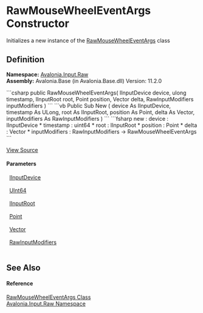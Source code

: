 # RawMouseWheelEventArgs Constructor


Initializes a new instance of the <a href="T_Avalonia_Input_Raw_RawMouseWheelEventArgs">RawMouseWheelEventArgs</a> class



## Definition
**Namespace:** <a href="N_Avalonia_Input_Raw">Avalonia.Input.Raw</a>  
**Assembly:** Avalonia.Base (in Avalonia.Base.dll) Version: 11.2.0

<Tabs groupId="api-code-preview">
<TabItem value="csharp" label="C#">
```csharp
public RawMouseWheelEventArgs(
	IInputDevice device,
	ulong timestamp,
	IInputRoot root,
	Point position,
	Vector delta,
	RawInputModifiers inputModifiers
)
```
</TabItem>
<TabItem value="vb" label="VB">
```vb
Public Sub New ( 
	device As IInputDevice,
	timestamp As ULong,
	root As IInputRoot,
	position As Point,
	delta As Vector,
	inputModifiers As RawInputModifiers
)
```
</TabItem>
<TabItem value="fsharp" label="F#">
```fsharp
new : 
        device : IInputDevice * 
        timestamp : uint64 * 
        root : IInputRoot * 
        position : Point * 
        delta : Vector * 
        inputModifiers : RawInputModifiers -> RawMouseWheelEventArgs
```
</TabItem>
</Tabs>



<a href="https://github.com/AvaloniaUI/Avalonia/tree/master/src/Avalonia.Base/Input/Raw/RawMouseWheelEventArgs.cs#L15" title="View the source code">View Source</a>



#### Parameters
<dl><dt>  <a href="T_Avalonia_Input_IInputDevice">IInputDevice</a></dt><dd> </dd><dt>  <a href="https://learn.microsoft.com/dotnet/api/system.uint64" target="_blank" rel="noopener noreferrer">UInt64</a></dt><dd> </dd><dt>  <a href="T_Avalonia_Input_IInputRoot">IInputRoot</a></dt><dd> </dd><dt>  <a href="T_Avalonia_Point">Point</a></dt><dd> </dd><dt>  <a href="T_Avalonia_Vector">Vector</a></dt><dd> </dd><dt>  <a href="T_Avalonia_Input_RawInputModifiers">RawInputModifiers</a></dt><dd> </dd></dl>

## See Also


#### Reference
<a href="T_Avalonia_Input_Raw_RawMouseWheelEventArgs">RawMouseWheelEventArgs Class</a>  
<a href="N_Avalonia_Input_Raw">Avalonia.Input.Raw Namespace</a>  
